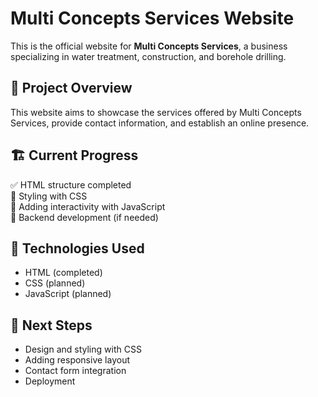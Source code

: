 # Multi Concepts Services Website  

This is the official website for **Multi Concepts Services**, a business specializing in water treatment, construction, and borehole drilling.  

## 🚀 Project Overview  

This website aims to showcase the services offered by Multi Concepts Services, provide contact information, and establish an online presence.  

## 🏗️ Current Progress  

✅ HTML structure completed  
🔲 Styling with CSS  
🔲 Adding interactivity with JavaScript  
🔲 Backend development (if needed)  

## 📁 Technologies Used  

- HTML (completed)  
- CSS (planned)  
- JavaScript (planned)  

## 📌 Next Steps  
- Design and styling with CSS  
- Adding responsive layout  
- Contact form integration  
- Deployment  

